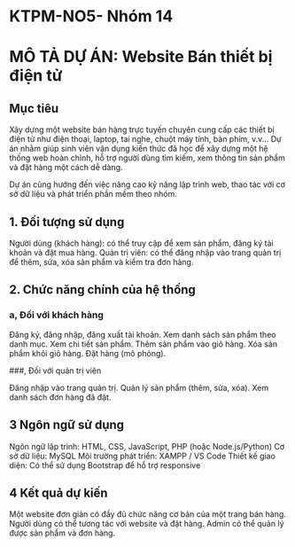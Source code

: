 # KTPM-NO5- Nhóm 14

#  MÔ TẢ DỰ ÁN: Website Bán thiết bị điện tử

## Mục tiêu 
Xây dựng một website bán hàng trực tuyến chuyên cung cấp các thiết bị điện tử như điện thoại, laptop, tai nghe, chuột máy tính, bàn phím, v.v... Dự án nhằm giúp sinh viên vận dụng kiến thức đã học để xây dựng một hệ thống web hoàn chỉnh, hỗ trợ người dùng tìm kiếm, xem thông tin sản phẩm và đặt hàng một cách dễ dàng.

Dự án cũng hướng đến việc nâng cao kỹ năng lập trình web, thao tác với cơ sở dữ liệu và phát triển phần mềm theo nhóm.


##  1. Đối tượng sử dụng 

Người dùng (khách hàng): có thể truy cập để xem sản phẩm, đăng ký tài khoản và đặt mua hàng.
Quản trị viên: có thể đăng nhập vào trang quản trị để thêm, sửa, xóa sản phẩm và kiểm tra đơn hàng.

##  2. Chức năng chính của hệ thống 

### a, Đối với khách hàng

Đăng ký, đăng nhập, đăng xuất tài khoản.
Xem danh sách sản phẩm theo danh mục.
Xem chi tiết sản phẩm.
Thêm sản phẩm vào giỏ hàng.
Xóa sản phẩm khỏi giỏ hàng.
Đặt hàng (mô phỏng).

###, Đối với quản trị viên 

Đăng nhập vào trang quản trị.
Quản lý sản phẩm (thêm, sửa, xóa).
Xem danh sách đơn hàng đã đặt.

## 3 Ngôn ngữ sử dụng 

Ngôn ngữ lập trình: HTML, CSS, JavaScript, PHP (hoặc Node.js/Python)
Cơ sở dữ liệu: MySQL
Môi trường phát triển: XAMPP / VS Code
Thiết kế giao diện: Có thể sử dụng Bootstrap để hỗ trợ responsive

## 4 Kết quả dự kiến 

Một website đơn giản có đầy đủ chức năng cơ bản của một trang bán hàng.
Người dùng có thể tương tác với website và đặt hàng.
Admin có thể quản lý được sản phẩm và đơn hàng.





   


